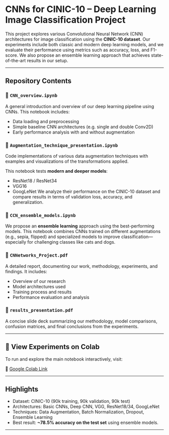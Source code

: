 # CNNs for CINIC-10 – Deep Learning Image Classification Project

This project explores various Convolutional Neural Network (CNN) architectures for image classification using the **CINIC-10 dataset**. Our experiments include both classic and modern deep learning models, and we evaluate their performance using metrics such as accuracy, loss, and F1-score. We also propose an ensemble learning approach that achieves state-of-the-art results in our setup.

---

## Repository Contents

### 📘 `CNN_overview.ipynb`
A general introduction and overview of our deep learning pipeline using CNNs. This notebook includes:
- Data loading and preprocessing
- Simple baseline CNN architectures (e.g. single and double Conv2D)
- Early performance analysis with and without augmentation

### 📘 `Augmentation_technique_presentation.ipynb`
Code implementations of various data augmentation techniques with examples and visualizations of the transformations applied.

This notebook tests **modern and deeper models**:
- ResNet18 / ResNet34
- VGG16
- GoogLeNet
We analyze their performance on the CINIC-10 dataset and compare results in terms of validation loss, accuracy, and generalization.

### 📘 `CCN_ensemble_models.ipynb`
We propose an **ensemble learning** approach using the best-performing models. This notebook combines CNNs trained on different augmentations (e.g., sepia, flipped) and specialized models to improve classification—especially for challenging classes like cats and dogs.

### 📘 `CNNetworks_Project.pdf`
A detailed report, documenting our work, methodology, experiments, and findings. It includes:
- Overview of our research
- Model architectures used
- Training process and results
- Performance evaluation and analysis

### 📘 `results_presentation.pdf`
A concise slide deck summarizing our methodology, model comparisons, confusion matrices, and final conclusions from the experiments.

---

## 🔬 View Experiments on Colab
To run and explore the main notebook interactively, visit:

🔗 [Google Colab Link](https://colab.research.google.com/drive/1Bu_62k0sNnbOXXKXIbVEucYF2xCjNODq#scrollTo=c9QJATChgJRv)

---

## Highlights
- Dataset: CINIC-10 (90k training, 90k validation, 90k test)
- Architectures: Basic CNNs, Deep CNN, VGG, ResNet18/34, GoogLeNet
- Techniques: Data Augmentation, Batch Normalization, Dropout, Ensemble Learning
- Best result: **~78.5% accuracy on the test set** using ensemble models.

---
